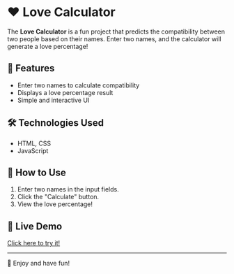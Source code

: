 
# ❤️ Love Calculator

The **Love Calculator** is a fun project that predicts the compatibility between two people based on their names. Enter two names, and the calculator will generate a love percentage!

## 🚀 Features
- Enter two names to calculate compatibility
- Displays a love percentage result
- Simple and interactive UI

## 🛠️ Technologies Used
- HTML, CSS
- JavaScript

## 📌 How to Use
1. Enter two names in the input fields.
2. Click the "Calculate" button.
3. View the love percentage!

## 🎯 Live Demo
[Click here to try it!](https://lovator.vercel.app/)

---
💙 Enjoy and have fun!
